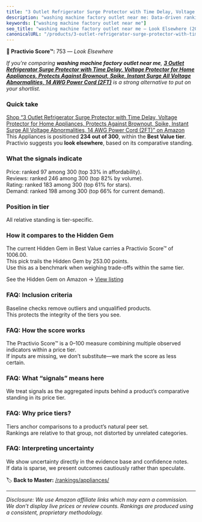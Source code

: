 ```yaml
---
title: "3 Outlet Refrigerator Surge Protector with Time Delay, Voltage Protector for Home Appliances, Protects Against Brownout, Spike, Instant Surge All Voltage Abnormalities, 14 AWG Power Cord (2FT)"
description: "washing machine factory outlet near me: Data-driven ranking using the Practivio Score™. Positioned by quality, value, demand, findability, momentum."
keywords: ["washing machine factory outlet near me"]
seo_title: "washing machine factory outlet near me — Look Elsewhere (2025)"
canonicalURL: "/products/3-outlet-refrigerator-surge-protector-with-time-delay-voltage-protector-for-home-appliances-protects-against-brownout-spike-instant-surge-all-voltage-abnormalities-14-awg-power-cord-2ft-B0DRCN4PPQ/"
---
```


**🚫 Practivio Score™:** 753 — _Look Elsewhere_


*If you're comparing **washing machine factory outlet near me**, **[3 Outlet Refrigerator Surge Protector with Time Delay, Voltage Protector for Home Appliances, Protects Against Brownout, Spike, Instant Surge All Voltage Abnormalities, 14 AWG Power Cord (2FT)](https://www.amazon.com/dp/B0DRCN4PPQ?tag=practivio-20)** is a strong alternative to put on your shortlist.*
### Quick take
[Shop “3 Outlet Refrigerator Surge Protector with Time Delay, Voltage Protector for Home Appliances, Protects Against Brownout, Spike, Instant Surge All Voltage Abnormalities, 14 AWG Power Cord (2FT)” on Amazon](https://www.amazon.com/dp/B0DRCN4PPQ?tag=practivio-20)
This Appliances is positioned **234 out of 300**, within the **Best Value tier**.  
Practivio suggests you **look elsewhere**, based on its comparative standing.

### What the signals indicate
Price: ranked 97 among 300 (top 33% in affordability).  
Reviews: ranked 246 among 300 (top 82% by volume).  
Rating: ranked 183 among 300 (top 61% for stars).  
Demand: ranked 198 among 300 (top 66% for current demand).

### Position in tier
All relative standing is tier-specific.

### How it compares to the Hidden Gem
The current Hidden Gem in Best Value carries a Practivio Score™ of 1006.00.  
This pick trails the Hidden Gem by 253.00 points.  
Use this as a benchmark when weighing trade-offs within the same tier.  

See the Hidden Gem on Amazon → [View listing](https://www.amazon.com/dp/B0764HS4SL?tag=practivio-20)

### FAQ: Inclusion criteria
Baseline checks remove outliers and unqualified products.  
This protects the integrity of the tiers you see.

### FAQ: How the score works
The Practivio Score™ is a 0–100 measure combining multiple observed indicators within a price tier.  
If inputs are missing, we don’t substitute—we mark the score as less certain.

### FAQ: What “signals” means here
We treat signals as the aggregated inputs behind a product’s comparative standing in its price tier.

### FAQ: Why price tiers?
Tiers anchor comparisons to a product’s natural peer set.  
Rankings are relative to that group, not distorted by unrelated categories.

### FAQ: Interpreting uncertainty
We show uncertainty directly in the evidence base and confidence notes.  
If data is sparse, we present outcomes cautiously rather than speculate.


🏷️ **Back to Master:** [/rankings/appliances/](/rankings/appliances/)

---
_Disclosure: We use Amazon affiliate links which may earn a commission. We don’t display live prices or review counts. Rankings are produced using a consistent, proprietary methodology._

